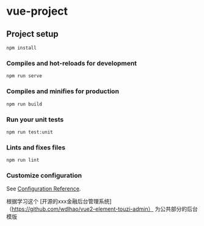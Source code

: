 # vue-project

## Project setup
```
npm install
```

### Compiles and hot-reloads for development
```
npm run serve
```

### Compiles and minifies for production
```
npm run build
```

### Run your unit tests
```
npm run test:unit
```

### Lints and fixes files
```
npm run lint
```

### Customize configuration
See [Configuration Reference](https://cli.vuejs.org/config/).


根据学习这个 [开源的xxx金融后台管理系统]（https://github.com/wdlhao/vue2-element-touzi-admin）
为公共部分的后台模版